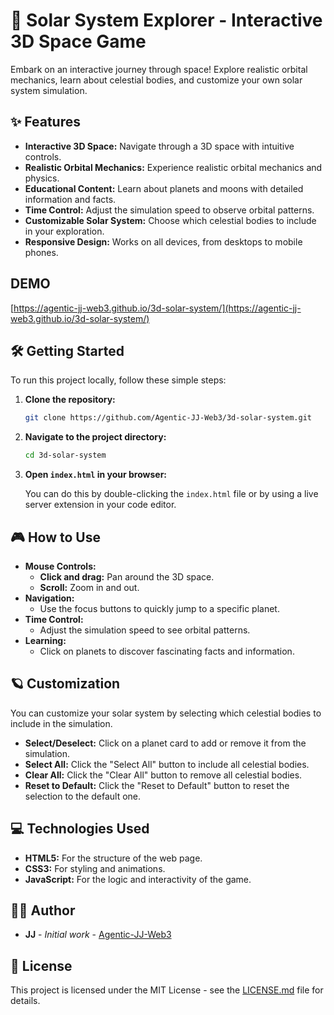 # 🚀 Solar System Explorer - Interactive 3D Space Game

Embark on an interactive journey through space! Explore realistic orbital mechanics, learn about celestial bodies, and customize your own solar system simulation.

## ✨ Features

*   **Interactive 3D Space:** Navigate through a 3D space with intuitive controls.
*   **Realistic Orbital Mechanics:** Experience realistic orbital mechanics and physics.
*   **Educational Content:** Learn about planets and moons with detailed information and facts.
*   **Time Control:** Adjust the simulation speed to observe orbital patterns.
*   **Customizable Solar System:** Choose which celestial bodies to include in your exploration.
*   **Responsive Design:** Works on all devices, from desktops to mobile phones.

## DEMO

[https://agentic-jj-web3.github.io/3d-solar-system/](https://agentic-jj-web3.github.io/3d-solar-system/)

## 🛠️ Getting Started

To run this project locally, follow these simple steps:

1.  **Clone the repository:**
    ```bash
    git clone https://github.com/Agentic-JJ-Web3/3d-solar-system.git
    ```
2.  **Navigate to the project directory:**
    ```bash
    cd 3d-solar-system
    ```
3.  **Open `index.html` in your browser:**

    You can do this by double-clicking the `index.html` file or by using a live server extension in your code editor.

## 🎮 How to Use

*   **Mouse Controls:**
    *   **Click and drag:** Pan around the 3D space.
    *   **Scroll:** Zoom in and out.
*   **Navigation:**
    *   Use the focus buttons to quickly jump to a specific planet.
*   **Time Control:**
    *   Adjust the simulation speed to see orbital patterns.
*   **Learning:**
    *   Click on planets to discover fascinating facts and information.

## 🪐 Customization

You can customize your solar system by selecting which celestial bodies to include in the simulation.

*   **Select/Deselect:** Click on a planet card to add or remove it from the simulation.
*   **Select All:** Click the "Select All" button to include all celestial bodies.
*   **Clear All:** Click the "Clear All" button to remove all celestial bodies.
*   **Reset to Default:** Click the "Reset to Default" button to reset the selection to the default one.

## 💻 Technologies Used

*   **HTML5:** For the structure of the web page.
*   **CSS3:** For styling and animations.
*   **JavaScript:** For the logic and interactivity of the game.

## 👨‍💻 Author

*   **JJ** - *Initial work* - [Agentic-JJ-Web3](https://github.com/Agentic-JJ-Web3)

## 📄 License

This project is licensed under the MIT License - see the [LICENSE.md](LICENSE.md) file for details.
